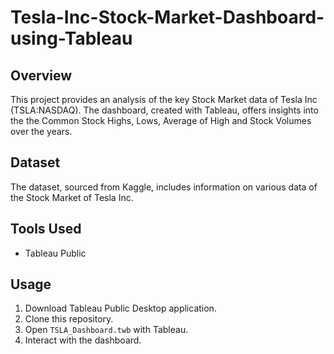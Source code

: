 # Tesla-Inc-Stock-Market-Dashboard-using-Tableau

## Overview

This project provides an analysis of the key Stock Market data of Tesla Inc (TSLA:NASDAQ). The dashboard, created with Tableau, offers insights into the the Common Stock Highs, Lows, Average of High and Stock Volumes over the years.

## Dataset

The dataset, sourced from Kaggle, includes information on various data of the Stock Market of Tesla Inc. 

## Tools Used

- Tableau Public

## Usage

1. Download Tableau Public Desktop application.
2. Clone this repository.
3. Open `TSLA_Dashboard.twb` with Tableau.
4. Interact with the dashboard.
